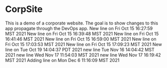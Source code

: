 # CorpSite

This is a demo of a corporate website. The goal is to show changes to this app propagate through the DevOps app.
New line on Fri Oct 15 16:27:59 MST 2021
New line on Fri Oct 15 16:39:48 MST 2021
New line on Fri Oct 15 16:41:46 MST 2021
New line on Fri Oct 15 16:59:00 MST 2021
New line on Fri Oct 15 17:03:53 MST 2021
New line on Fri Oct 15 17:09:23 MST 2021
New line on Tue Oct 19 14:04:37 PDT 2021
new line Tue Nov 16 14:04:42 MST 2021
new line Wed Nov 17 11:54:03 MST 2021
new line Wed Nov 17 16:19:42 MST 2021
Adding line on Mon Dec  6 11:16:09 MST 2021
